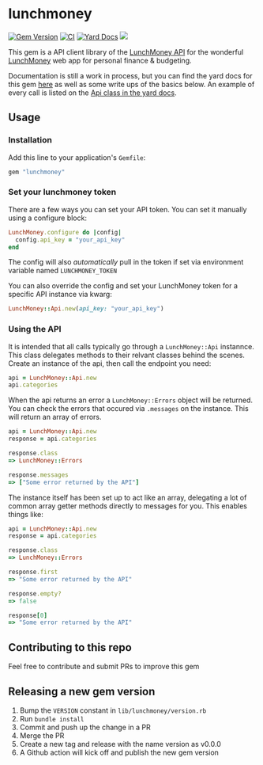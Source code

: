 # lunchmoney

[![Gem Version](https://badge.fury.io/rb/lunchmoney.svg)](https://badge.fury.io/rb/lunchmoney)
[![CI](https://github.com/mmenanno/lunchmoney/actions/workflows/ci.yml/badge.svg)](https://github.com/mmenanno/lunchmoney/actions/workflows/ci.yml)
[![Yard Docs](https://github.com/mmenanno/lunchmoney/actions/workflows/build_and_publish_yard_docs.yml/badge.svg)](https://github.com/mmenanno/lunchmoney/actions/workflows/build_and_publish_yard_docs.yml)
<a href="https://codeclimate.com/github/mmenanno/lunchmoney/maintainability" target="_blank"><img src="https://api.codeclimate.com/v1/badges/6e84458e8cf831e6a6fa/maintainability" /></a>

This gem is a API client library of the [LunchMoney API](https://lunchmoney.dev/) for the wonderful [LunchMoney](http://lunchmoney.app/) web app for personal finance & budgeting.

Documentation is still a work in process, but you can find the yard docs for this gem [here](https://mmenanno.github.io/lunchmoney/) as well as some write ups of the basics below. An example of every call is listed on the [Api class in the yard docs](https://mmenanno.github.io/lunchmoney/LunchMoney/Api.html).

## Usage

### Installation

Add this line to your application's `Gemfile`:

```Ruby
gem "lunchmoney"
```

### Set your lunchmoney token

There are a few ways you can set your API token. You can set it manually using a configure block:

```Ruby
LunchMoney.configure do |config|
  config.api_key = "your_api_key"
end
```

The config will also _automatically_ pull in the token if set via environment variable named `LUNCHMONEY_TOKEN`

You can also override the config and set your LunchMoney token for a specific API instance via kwarg:

```Ruby
LunchMoney::Api.new(api_key: "your_api_key")
```

### Using the API

It is intended that all calls typically go through a `LunchMoney::Api` instannce. This class delegates methods to their
relvant classes behind the scenes. Create an instance of the api, then call the endpoint you need:

```Ruby
api = LunchMoney::Api.new
api.categories
```

When the api returns an error a `LunchMoney::Errors` object will be returned. You can check the errors that occured via
`.messages` on the instance. This will return an array of errors.

```Ruby
api = LunchMoney::Api.new
response = api.categories

response.class
=> LunchMoney::Errors

response.messages
=> ["Some error returned by the API"]
```

The instance itself has been set up to act like an array, delegating a lot of common array getter methods directly to
messages for you. This enables things like:

```Ruby
api = LunchMoney::Api.new
response = api.categories

response.class
=> LunchMoney::Errors

response.first
=> "Some error returned by the API"

response.empty?
=> false

response[0]
=> "Some error returned by the API"
```

## Contributing to this repo

Feel free to contribute and submit PRs to improve this gem

## Releasing a new gem version

1. Bump the `VERSION` constant in `lib/lunchmoney/version.rb`
2. Run `bundle install`
3. Commit and push up the change in a PR
4. Merge the PR
5. Create a new tag and release with the name version as v0.0.0
6. A Github action will kick off and publish the new gem version
